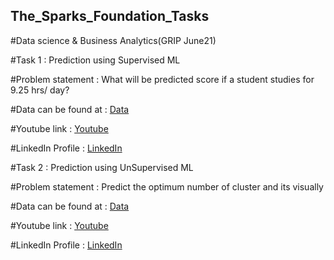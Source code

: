 ## The_Sparks_Foundation_Tasks

#Data science & Business Analytics(GRIP June21)

#Task 1 : Prediction using Supervised ML

#Problem statement : What will be predicted score if a student studies for 9.25 hrs/ day?

#Data can be found at : [Data](http://bit.ly/w-data)

#Youtube link :  [Youtube](https://youtu.be/7CIPGMCVoX4)

#LinkedIn Profile : [LinkedIn](https://www.linkedin.com/in/rishabhrathore)

#Task 2 : Prediction using UnSupervised ML

#Problem statement : Predict the optimum number of cluster and its visually

#Data can be found at : [Data]()

#Youtube link :  [Youtube]()

#LinkedIn Profile : [LinkedIn](https://www.linkedin.com/in/rishabhrathore) 




